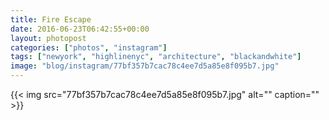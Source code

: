 ```yaml
---
title: Fire Escape
date: 2016-06-23T06:42:55+00:00
layout: photopost
categories: ["photos", "instagram"]
tags: ["newyork", "highlinenyc", "architecture", "blackandwhite"]
image: "blog/instagram/77bf357b7cac78c4ee7d5a85e8f095b7.jpg"
---
```


{{< img src="77bf357b7cac78c4ee7d5a85e8f095b7.jpg" alt="" caption="" >}}



